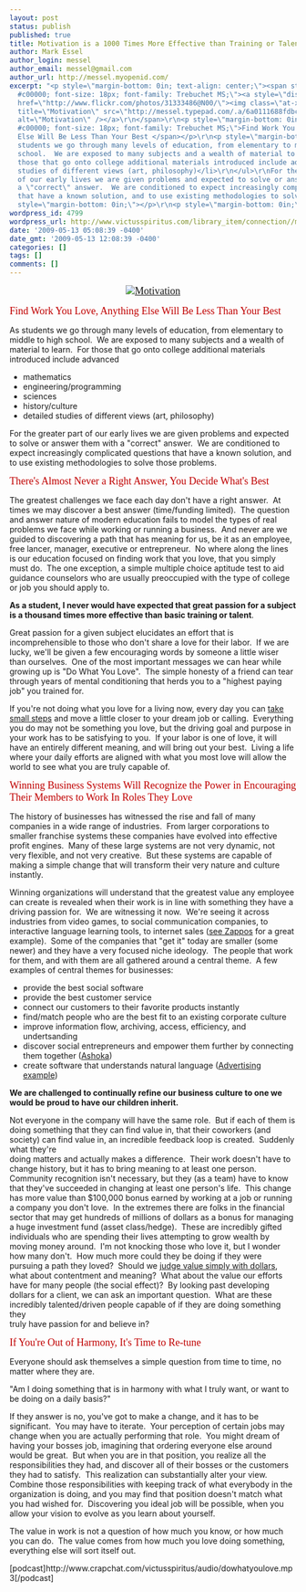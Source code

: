 ```yaml
---
layout: post
status: publish
published: true
title: Motivation is a 1000 Times More Effective than Training or Talent
author: Mark Essel
author_login: messel
author_email: messel@gmail.com
author_url: http://messel.myopenid.com/
excerpt: "<p style=\"margin-bottom: 0in; text-align: center;\"><span style=\"color:
  #c00000; font-size: 18px; font-family: Trebuchet MS;\"><a style=\"display: inline;\"
  href=\"http://www.flickr.com/photos/31333486@N00/\"><img class=\"at-xid-6a0111688fdbcb970c01156f8e39fa970c\"
  title=\"Motivation\" src=\"http://messel.typepad.com/.a/6a0111688fdbcb970c01156f8e39fa970c-500pi\"
  alt=\"Motivation\" /></a>\r\n</span>\r\n<p style=\"margin-bottom: 0in;\"><span style=\"color:
  #c00000; font-size: 18px; font-family: Trebuchet MS;\">Find Work You Love, Anything
  Else Will Be Less Than Your Best </span></p>\r\n<p style=\"margin-bottom: 0in;\">As
  students we go through many levels of education, from elementary to middle to high
  school.  We are exposed to many subjects and a wealth of material to learn.  For
  those that go onto college additional materials introduced include advanced</p>\r\n\r\n<ul>\r\n\t<li>mathematics</li>\r\n\t<li>engineering/programming</li>\r\n\t<li>sciences</li>\r\n\t<li>history/culture</li>\r\n\t<li>detailed
  studies of different views (art, philosophy)</li>\r\n</ul>\r\nFor the greater part
  of our early lives we are given problems and expected to solve or answer them with
  a \"correct\" answer.  We are conditioned to expect increasingly complicated questions
  that have a known solution, and to use existing methodologies to solve those problems.\r\n<p
  style=\"margin-bottom: 0in;\"></p>\r\n<p style=\"margin-bottom: 0in;\">"
wordpress_id: 4799
wordpress_url: http://www.victusspiritus.com/library_item/connection//motivation-is-a-1000-times-more-effective-than-training-or-talent/
date: '2009-05-13 05:08:39 -0400'
date_gmt: '2009-05-13 12:08:39 -0400'
categories: []
tags: []
comments: []
---
```

<p style="margin-bottom: 0in; text-align: center;"><span style="color: #c00000; font-size: 18px; font-family: Trebuchet MS;"><a style="display: inline;" href="http://www.flickr.com/photos/31333486@N00/"><img class="at-xid-6a0111688fdbcb970c01156f8e39fa970c" title="Motivation" src="http://messel.typepad.com/.a/6a0111688fdbcb970c01156f8e39fa970c-500pi" alt="Motivation" /></a><br />
</span></p>
<p style="margin-bottom: 0in;"><span style="color: #c00000; font-size: 18px; font-family: Trebuchet MS;">Find Work You Love, Anything Else Will Be Less Than Your Best </span></p>
<p style="margin-bottom: 0in;">As students we go through many levels of education, from elementary to middle to high school.  We are exposed to many subjects and a wealth of material to learn.  For those that go onto college additional materials introduced include advanced</p>
<ul>
<li>mathematics</li>
<li>engineering/programming</li>
<li>sciences</li>
<li>history/culture</li>
<li>detailed studies of different views (art, philosophy)</li>
</ul>
<p>For the greater part of our early lives we are given problems and expected to solve or answer them with a "correct" answer.  We are conditioned to expect increasingly complicated questions that have a known solution, and to use existing methodologies to solve those problems.</p>
<p style="margin-bottom: 0in;">
<p style="margin-bottom: 0in;"><a id="more"></a><a id="more-4799"></a><span style="color: #c00000; font-size: 18px; font-family: Trebuchet MS;">There's Almost Never a Right Answer, You Decide What's Best</span></p>
<p style="margin-bottom: 0in;">The greatest challenges we face each day don't have a right answer.  At times we may discover a best answer (time/funding limited).  The question and answer nature of modern education fails to model the types of real problems we face while working or running a business.  And never are we guided to discovering a path that has meaning for us, be it as an employee, free lancer, manager, executive or entrepreneur.  No where along the lines is our education focused on finding work that you love, that you simply must do.  The one exception, a simple multiple choice aptitude test to aid guidance counselors who are usually preoccupied with the type of college or job you should apply to.</p>
<p style="margin-bottom: 0in;">
<p style="margin-bottom: 0in;"><strong>As a student, I never would have expected that great passion for a subject is a thousand times more effective than basic training or talent</strong>.</p>
<p style="margin-bottom: 0in;">
<p style="margin-bottom: 0in;">Great passion for a given subject elucidates an effort that is incomprehensible to those who don't share a love for their labor.  If we are lucky, we'll be given a few encouraging words by someone a little wiser than ourselves.  One of the most important messages we can hear while growing up is "Do What You Love".  The simple honesty of a friend can tear through years of mental conditioning that herds you to a "highest paying job" you trained for.</p>
<p style="margin-bottom: 0in;">
<p style="margin-bottom: 0in;">If you're not doing what you love for a living now, every day you can <a href="http://victusfate.github.io/victusspiritus/uncategorized/2009/04/07/5-simple-steps-to-change-yourself-and-the-world/">take small steps</a> and move a little closer to your dream job or calling.  Everything you do may not be something you love, but the driving goal and purpose in your work has to be satisfying to you.  If your labor is one of love, it will have an entirely different meaning, and will bring out your best.  Living a life where your daily efforts are aligned with what you most love will allow the world to see what you are truly capable of.</p>
<p style="margin-bottom: 0in;">
<p style="margin-bottom: 0in;"><span style="color: #c00000; font-size: 18px; font-family: Trebuchet MS;">Winning </span><span style="color: #c00000; font-size: 18px; font-family: Trebuchet MS;">Business Systems </span><span style="color: #c00000; font-size: 18px; font-family: Trebuchet MS;"> Will Recognize the Power in Encouraging Their Members to Work In Roles They Love</span></p>
<p style="margin-bottom: 0in;">The history of businesses has witnessed the rise and fall of many companies in a wide range of industries.  From larger corporations to smaller franchise systems these companies have evolved into effective profit engines.  Many of these large systems are not very dynamic, not very flexible, and not very creative.  But these systems are capable of making a simple change that will transform their very nature and culture instantly.</p>
<p style="margin-bottom: 0in;">Winning organizations will understand that the greatest value any employee can create is revealed when their work is in line with something they have a driving passion for.  We are witnessing it now.  We're seeing it across industries from video games, to social communication companies, to interactive language learning tools, to internet sales (<a href="http://scobleizer.com/2009/04/23/learn-from-zappos/">see Zappos</a> for a great example).  Some of the companies that "get it" today are smaller (some newer) and they have a very focused niche ideology.  The people that work for them, and with them are all gathered around a central theme.  A few examples of central themes for businesses:</p>
<ul>
<li>provide the best social software</li>
<li>provide the best customer service</li>
<li>connect our customers to their favorite products instantly</li>
<li>find/match people who are the best fit to an existing corporate culture</li>
<li>improve information flow, archiving, access, efficiency, and undertsanding</li>
<li>discover social entrepreneurs and empower them further by connecting them together (<a href="http://www.ashoka.org/fellows/social_entrepreneur.cfm">Ashoka</a>)</li>
<li>create software that understands natural language (<a href="http://victusfate.github.io/victusspiritus/uncategorized/2009/04/09/intelligent-advertising-for-microbloggers-who-will-be-first-to-swim-in-the-riches/">Advertising example</a>)</li>
</ul>
<p><strong>We are challenged to continually refine our business culture to one we would be proud to have our children inherit.</strong></p>
<p>Not everyone in the company will have the same role.  But if each of them is doing something that they can find value in, that their coworkers (and society) can find value in, an incredible feedback loop is created.  Suddenly what they're<br />
doing matters and actually makes a difference.  Their work doesn't have to change history, but it has to bring meaning to at least one person.  Community recognition isn't necessary, but they (as a team) have to know that they've succeeded in changing at least one person's life.  This change has more value than $100,000 bonus earned by working at a job or running a company you don't love.  In the extremes there are folks in the financial sector that may get hundreds of millions of dollars as a bonus for managing a huge investment fund (asset class/hedge).  These are incredibly gifted individuals who are spending their lives attempting to grow wealth by moving money around.  I'm not knocking those who love it, but I wonder how many don't.  How much more could they be doing if they were pursuing a path they loved?  Should we <a href="http://www.squidoo.com/SmokeAndMirrors">judge value simply with dollars</a>,  what about contentment and meaning?  What about the value our efforts have for many people (the social effect)?  By looking past developing dollars for a client, we can ask an important question.  What are these incredibly talented/driven people capable of if they are doing something they<br />
truly have passion for and believe in?</p>
<p><span style="color: #c00000; font-size: 18px; font-family: Trebuchet MS;">If You're Out of Harmony, It's Time to Re-tune</span></p>
<p>Everyone should ask themselves a simple question from time to time, no matter where they are.</p>
<p>"Am I doing something that is in harmony with what I truly want, or want to be doing on a daily basis?"</p>
<p>If they answer is no, you've got to make a change, and it has to be significant.  You may have to iterate.  Your perception of certain jobs may change when you are actually performing that role.  You might dream of having your bosses job, imagining that ordering everyone else around would be great.  But when you are in that position, you realize all the responsibilities they had, and discover all of their bosses or the customers they had to satisfy.  This realization can substantially alter your view.  Combine those responsibilities with keeping track of what everybody in the organization is doing, and you may find that position doesn't match what you had wished for.  Discovering you ideal job will be possible, when you allow your vision to evolve as you learn about yourself.</p>
<p>The value in work is not a question of how much you know, or how much you can do.  The value comes from how much you love doing something, everything else will sort itself out.</p>
<p>[podcast]http://www.crapchat.com/victusspiritus/audio/dowhatyoulove.mp3[/podcast]</p>
<p style="margin-bottom: 0in;">
<p style="margin-bottom: 0in;"><span class="at-xid-6a0111688fdbcb970c01156f8dff9d970c"><a href="http://messel.typepad.com/files/dowhatyoulove.mp3"><br />
</a></span></p>
